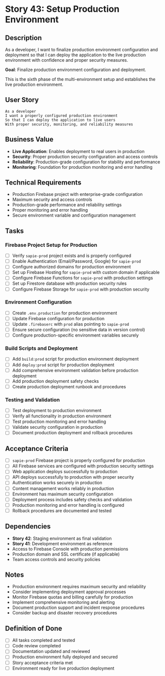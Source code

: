 # Story 43: Setup Production Environment

## Description

As a developer, I want to finalize production environment configuration and deployment so that I can deploy the application to the live production environment with confidence and proper security measures.

**Goal**: Finalize production environment configuration and deployment.

This is the sixth phase of the multi-environment setup and establishes the live production environment.

## User Story

```
As a developer
I want a properly configured production environment
So that I can deploy the application to live users
With proper security, monitoring, and reliability measures
```

## Business Value

- **Live Application**: Enables deployment to real users in production
- **Security**: Proper production security configuration and access controls
- **Reliability**: Production-grade configuration for stability and performance
- **Monitoring**: Foundation for production monitoring and error handling

## Technical Requirements

- Production Firebase project with enterprise-grade configuration
- Maximum security and access controls
- Production-grade performance and reliability settings
- Proper monitoring and error handling
- Secure environment variable and configuration management

## Tasks

### Firebase Project Setup for Production

- [ ] Verify `sapie-prod` project exists and is properly configured
- [ ] Enable Authentication (Email/Password, Google) for `sapie-prod`
- [ ] Configure authorized domains for production environment
- [ ] Set up Firebase Hosting for `sapie-prod` with custom domain if applicable
- [ ] Configure Firebase Functions for `sapie-prod` with production settings
- [ ] Set up Firestore database with production security rules
- [ ] Configure Firebase Storage for `sapie-prod` with production security

### Environment Configuration

- [ ] Create `.env.production` for production environment
- [ ] Update Firebase configuration for production
- [ ] Update `.firebaserc` with `prod` alias pointing to `sapie-prod`
- [ ] Ensure secure configuration (no sensitive data in version control)
- [ ] Configure production-specific environment variables securely

### Build Scripts and Deployment

- [ ] Add `build:prod` script for production environment deployment
- [ ] Add `deploy:prod` script for production deployment
- [ ] Add comprehensive environment validation before production deployment
- [ ] Add production deployment safety checks
- [ ] Create production deployment runbook and procedures

### Testing and Validation

- [ ] Test deployment to production environment
- [ ] Verify all functionality in production environment
- [ ] Test production monitoring and error handling
- [ ] Validate security configuration in production
- [ ] Document production deployment and rollback procedures

## Acceptance Criteria

- [ ] `sapie-prod` Firebase project is properly configured for production
- [ ] All Firebase services are configured with production security settings
- [ ] Web application deploys successfully to production
- [ ] API deploys successfully to production with proper security
- [ ] Authentication works securely in production
- [ ] Content management works reliably in production
- [ ] Environment has maximum security configuration
- [ ] Deployment process includes safety checks and validation
- [ ] Production monitoring and error handling is configured
- [ ] Rollback procedures are documented and tested

## Dependencies

- **Story 42**: Staging environment as final validation
- **Story 41**: Development environment as reference
- Access to Firebase Console with production permissions
- Production domain and SSL certificate (if applicable)
- Team access controls and security policies

## Notes

- Production environment requires maximum security and reliability
- Consider implementing deployment approval processes
- Monitor Firebase quotas and billing carefully for production
- Implement comprehensive monitoring and alerting
- Document production support and incident response procedures
- Consider backup and disaster recovery procedures

## Definition of Done

- [ ] All tasks completed and tested
- [ ] Code review completed
- [ ] Documentation updated and reviewed
- [ ] Production environment fully deployed and secured
- [ ] Story acceptance criteria met
- [ ] Environment ready for live production deployment 